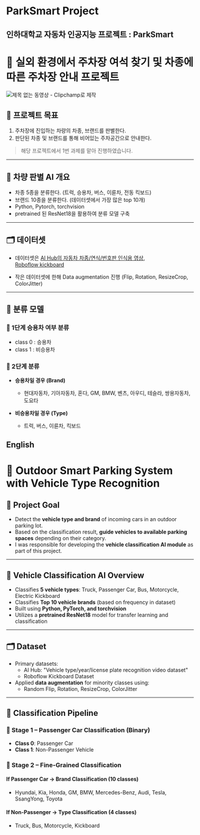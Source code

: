 # ParkSmart Project
## 인하대학교 자동차 인공지능 프로젝트 : ParkSmart
# 🚗 실외 환경에서 주차장 여석 찾기 및 차종에 따른 주차장 안내 프로젝트
 ![제목 없는 동영상 - Clipchamp로 제작](https://github.com/user-attachments/assets/c30c4c73-da94-4cc0-8c94-49d5d4a5b721)

## 📌 프로젝트 목표

1. 주차장에 진입하는 차량의 차종, 브랜드를 판별한다.  
2. 판단된 차종 및 브랜드를 통해 비어있는 주차공간으로 안내한다.

> 해당 프로젝트에서 1번 과제를 맡아 진행하였습니다.

---

## 🤖 차량 판별 AI 개요

- 차종 5종을 분류한다. (트럭, 승용차, 버스, 이륜차, 전동 킥보드)  
- 브랜드 10종을 분류한다. (데이터셋에서 가장 많은 top 10개)  
- Python, Pytorch, torchvision  
- pretrained 된 ResNet18을 활용하여 분류 모델 구축

---

## 🗂️ 데이터셋

- 데이터셋은 [AI Hub의 자동차 차종/연식/번호판 인식용 영상](https://www.aihub.or.kr/aihubdata/data/view.do?currMenu=115&topMenu=100&dataSetSn=172),  
  [Roboflow kickboard](https://universe.roboflow.com/inha-univ-vgzgz/kickboard-ibhkj/browse?queryText=&pageSize=50&startingIndex=0&browseQuery=true)

- 작은 데이터셋에 한해 Data augmentation 진행 (Flip, Rotation, ResizeCrop, ColorJitter)

---

## 🧠 분류 모델

### 🔹 1단계 승용차 여부 분류

- class 0 : 승용차  
- class 1 : 비승용차

### 🔹 2단계 분류

- **승용차일 경우 (Brand)**  
  - 현대자동차, 기아자동차, 혼다, GM, BMW, 벤츠, 아우디, 테슬라, 쌍용자동차, 도요타 

- **비승용차일 경우 (Type)**  
  - 트럭, 버스, 이륜차, 킥보드
 

## English
# 🚗 Outdoor Smart Parking System with Vehicle Type Recognition

## 🎯 Project Goal

- Detect the **vehicle type and brand** of incoming cars in an outdoor parking lot.
- Based on the classification result, **guide vehicles to available parking spaces** depending on their category.
- I was responsible for developing the **vehicle classification AI module** as part of this project.

---

## 🤖 Vehicle Classification AI Overview

- Classifies **5 vehicle types**: Truck, Passenger Car, Bus, Motorcycle, Electric Kickboard
- Classifies **Top 10 vehicle brands** (based on frequency in dataset)
- Built using **Python, PyTorch, and torchvision**
- Utilizes a **pretrained ResNet18** model for transfer learning and classification

---

## 🗂️ Dataset

- Primary datasets:
  - AI Hub: "Vehicle type/year/license plate recognition video dataset"
  - Roboflow Kickboard Dataset
- Applied **data augmentation** for minority classes using:
  - Random Flip, Rotation, ResizeCrop, ColorJitter

---

## 🧠 Classification Pipeline

### 🔹 Stage 1 – Passenger Car Classification (Binary)
- **Class 0**: Passenger Car  
- **Class 1**: Non-Passenger Vehicle

### 🔹 Stage 2 – Fine-Grained Classification

#### If Passenger Car → **Brand Classification** (10 classes)
- Hyundai, Kia, Honda, GM, BMW, Mercedes-Benz, Audi, Tesla, SsangYong, Toyota

#### If Non-Passenger → **Type Classification** (4 classes)
- Truck, Bus, Motorcycle, Kickboard

  

